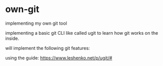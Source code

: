 # own-git

implementing my own git tool

implementing a basic git CLI like called ugit to learn how git works on the inside.

will implement the following git features:

using the guide: https://www.leshenko.net/p/ugit/#
